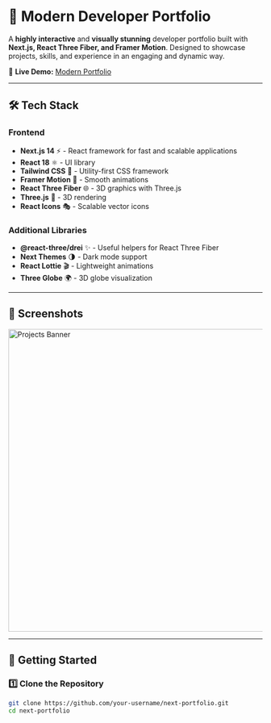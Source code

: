 # 🚀 Modern Developer Portfolio  

A **highly interactive** and **visually stunning** developer portfolio built with **Next.js, React Three Fiber, and Framer Motion**. Designed to showcase projects, skills, and experience in an engaging and dynamic way.  

🔗 **Live Demo:** [Modern Portfolio](https://modernportfoliodevs-molamikedevs-projects.vercel.app/)  

---

## 🛠 Tech Stack  

### **Frontend**  
- **Next.js 14** ⚡ - React framework for fast and scalable applications  
- **React 18** ⚛️ - UI library  
- **Tailwind CSS** 🎨 - Utility-first CSS framework  
- **Framer Motion** 🏃 - Smooth animations  
- **React Three Fiber** 🌐 - 3D graphics with Three.js  
- **Three.js** 🎥 - 3D rendering  
- **React Icons** 🎭 - Scalable vector icons  

### **Additional Libraries**  
- **@react-three/drei** ✨ - Useful helpers for React Three Fiber  
- **Next Themes** 🌗 - Dark mode support  
- **React Lottie** 🎬 - Lightweight animations  
- **Three Globe** 🌍 - 3D globe visualization  

---

## 📸 Screenshots  

<p>
  <a href="https://imgur.com/a/projects-banner-t5oIiXq">
    <img src="https://i.imgur.com/2WfB9TD.png" width="600" alt="Projects Banner">
  </a>
</p>




---

## 🚀 Getting Started  

### **1️⃣ Clone the Repository**  
```bash
git clone https://github.com/your-username/next-portfolio.git
cd next-portfolio


